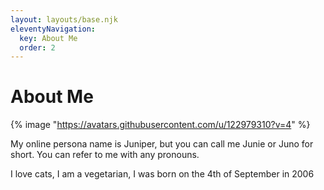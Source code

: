 ```yaml
---
layout: layouts/base.njk
eleventyNavigation:
  key: About Me
  order: 2
---
```

# About Me

{% image "https://avatars.githubusercontent.com/u/122979310?v=4" %}

My online persona name is Juniper, but you can call me Junie or Juno for short. 
You can refer to me with any pronouns.

I love cats, I am a vegetarian, I was born on the 4th of September in 2006